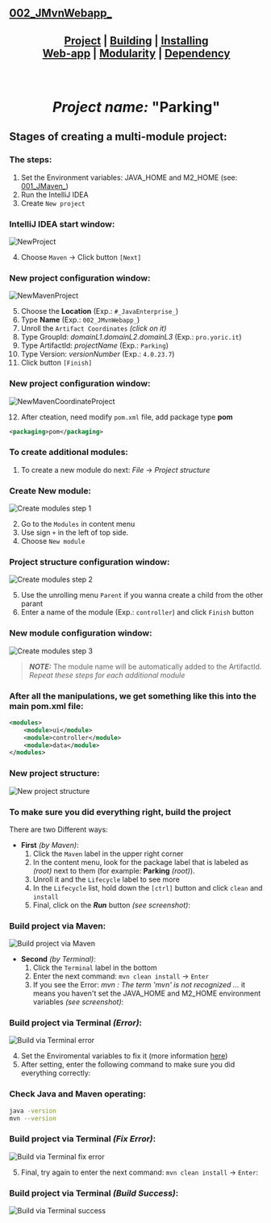 ## [002_JMvnWebapp_][DescPrj]

## <p align=center>[Project][DescPrj] | [Building][AutoBld] | [Installing][AutoInst] <br/> [Web-app][WebBld] | [Modularity][Module] | [Dependency][DepMng]</p>

<!--
* [Project description][DescPrj]
* [Project build automation][AutoBld]
* [Project setup automation][AutoInst]
* [Web application building][WebBld]
* [Project modularity][Module]
* [Dependency management][DepMng]
-->

[DescPrj]: README.md
[AutoBld]: res/read/Maven_BuildAutomation.md
[AutoInst]: res/read/Maven_SetupAutomation.md
[WebBld]: res/read/Maven_WebApplication.md
[Module]: res/read/Maven_ModularityProject.md
[DepMng]: res/read/Maven_DependencyManagement.md

<br/>
<!-- ---------------------------------- * Navigation * ---------------------------------- -->

# <p align=center><i>Project name:</i> "<b>Parking</b>"</p>

## Stages of creating a multi-module project:

### The steps:
1. Set the Environment variables: JAVA_HOME and M2_HOME (see: [001_JMaven_][1])
2. Run the IntelliJ IDEA
3. Create `New project`

### IntelliJ IDEA start window:
![NewProject][2]

4. Choose `Maven` -> Click button `[Next]`<br/>

### New project configuration window:
![NewMavenProject][3]

5. Choose the **Location** (Exp.: `#_JavaEnterprise_`)
6. Type **Name** (Exp.: `002_JMvnWebapp_`)
7. Unroll the `Artifact Coordinates` *(click on it)*
8. Type GroupId: *domainL1*.*domainL2*.*domainL3* (Exp.: `pro.yoric.it`)
9. Type ArtifactId: *projectName* (Exp.: `Parking`)
10. Type Version: *versionNumber* (Exp.: `4.0.23.7`)
11. Click button `[Finish]`<br/>

### New project configuration window:
![NewMavenCoordinateProject][4]

12. After cteation, need modify `pom.xml` file, add package type **pom**

```xml
<packaging>pom</packaging>
```

### To create additional modules: 
1. To create a new module do next: *File* -> *Project structure*<br/>

### Create New module:
![Create modules step 1][5]

2. Go to the `Modules` in content menu
3. Use sign `+` in the left of top side.
4. Choose `New module`<br/>

### Project structure configuration window:
![Create modules step 2][6]

5. Use the unrolling menu `Parent` if you wanna create a child from the other parant
6. Enter a name of the module (Exp.: `controller`) and click `Finish` button

### New module configuration window:
![Create modules step 3][7]

> ***NOTE:*** The module name will be automatically added to the ArtifactId.<br/>
*Repeat these steps for each additional module*

### After all the manipulations, we get something like this into the main pom.xml file:
```xml
<modules>
    <module>ui</module>
    <module>controller</module>
    <module>data</module>
</modules>
```

### New project structure:
![New project structure][8]

### To make sure you did everything right, build the project
There are two Different ways:
* **First** *(by Maven)*:
  1. Click the `Maven` label in the upper right corner
  2. In the content menu, look for the package label that is labeled as *(root)* next to them (for example: **Parking** *(root)*).
  3. Unroll it and the `Lifecycle` label to see more
  4. In the `Lifecycle` list, hold down the `[ctrl]` button and click `clean` and `install`
  5. Final, click on the ***Run*** button *(see screenshot)*:

### Build project via Maven:
![Build project via Maven][9]

* **Second** *(by Terminal)*:
  1. Click the `Terminal` label in the bottom
  2. Enter the next command: `mvn clean install` -> `Enter`
  3. If you see the Error: *mvn : The term 'mvn' is not recognized ...* it means you haven't set the JAVA_HOME and M2_HOME environment variables *(see screenshot)*:

### Build project via Terminal *(Error)*:
![Build via Terminal error][10]

  4. Set the Enviromental variables to fix it (more information [here][1])
  5. After setting, enter the following command to make sure you did everything correctly:

### Check Java and Maven operating:
```bash
java -version
mvn --version
```

### Build project via Terminal *(Fix Error)*:
![Build via Terminal fix error][11]

  5. Final, try again to enter the next command: `mvn clean install` -> `Enter`:

### Build project via Terminal  *(Build Success)*:
![Build via Terminal success][12]



<!--
* [001_JMaven_][1]
* ![NewProject][2]
* ![NewMavenProject][3]
* ![NewMavenCoordinateProject][4]
* ![Create modules step 1][5]
* ![Create modules step 2][6]
* ![Create modules step 3][7]
* ![New project structure][8]
* ![Build via Maven][9]
* ![Build via Terminal][10]
* ![Build via Terminal][11]
* ![Build via Terminal][12]
-->

[1]: https://github.com/yoricsv/001_JMaven_/blob/master/res/read/Maven_Configuration.md
[2]: res/img/IdeaNewProject.png
[3]: res/img/ConfigNewProject.png
[4]: res/img/ConfigNewProgectCoord.png
[5]: res/img/CreateModules.png
[6]: res/img/CreateModulesS2.png
[7]: res/img/CreateModulesS3.png
[8]: res/img/POMProjectStructure.png
[9]: res/img/CompilePOMProject.png
[10]: res/img/ConpilePOMProjectViaIdeaTerminal_Error.png
[11]: res/img/ConpilePOMProjectViaIdeaTerminal_ErrorFix.png
[12]: res/img/ConpilePOMProjectViaIdeaTerminal_BuildSuccess.png